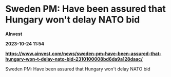# Sweden PM: Have been assured that Hungary won't delay NATO bid
**AInvest**

**2023-10-24 11:54**

**https://www.ainvest.com/news/sweden-pm-have-been-assured-that-hungary-won-t-delay-nato-bid-2310100008bd6da9a128daac/**

Sweden PM: Have been assured that Hungary won't delay NATO bid